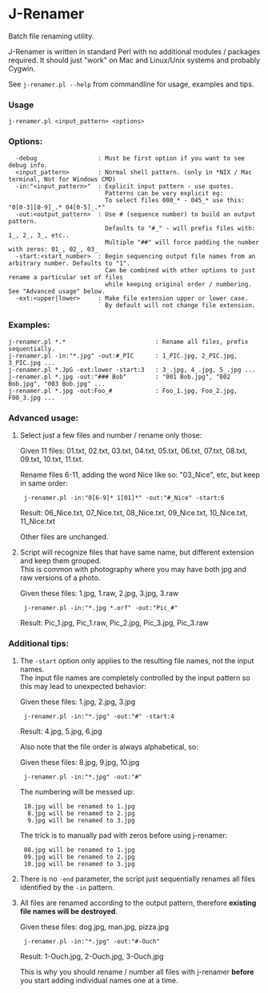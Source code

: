 # J-Renamer
Batch file renaming utility.

J-Renamer is written in standard Perl with no additional modules / packages required.
It should just "work" on Mac and Linux/Unix systems and probably Cygwin.

See `j-renamer.pl --help` from commandline for usage, examples and tips.


### Usage
    j-renamer.pl <input_pattern> <options>


### Options:
      -debug                 : Must be first option if you want to see debug info.
      <input_pattern>        : Normal shell pattern. (only in *NIX / Mac terminal, Not for Windows CMD)
      -in:"<input_pattern>"  : Explicit input pattern - use quotes.
                               Patterns can be very explicit eg:
                               To select files 000_* - 045_* use this: "0[0-3][0-9]_.* 04[0-5]_.*"
      -out:<output_pattern>  : Use # (sequence number) to build an output pattern.
                               Defaults to "#_" - will prefix files with: 1_, 2_, 3_, etc..
                               Multiple "##" will force padding the number with zeros: 01_, 02_, 03_
      -start:<start_number>  : Begin sequencing output file names from an arbitrary number. Defaults to "1".
                               Can be combined with other options to just rename a particular set of files
                               while keeping original order / numbering.  See "Advanced usage" below.
      -ext:<upper|lower>     : Make file extension upper or lower case.
                               By default will not change file extension.


### Examples:
    j-renamer.pl *.*                         : Rename all files, prefix sequentially.
    j-renamer.pl -in:"*.jpg" -out:#_PIC      : 1_PIC.jpg, 2_PIC.jpg, 3_PIC.jpg ...
    j-renamer.pl *.JpG -ext:lower -start:3   : 3_.jpg, 4_.jpg, 5_.jpg ...
    j-renamer.pl *.jpg -out:"### Bob"        : "001 Bob.jpg", "002 Bob.jpg", "003 Bob.jpg" ...
    j-renamer.pl *.jpg -out:Foo_#            : Foo_1.jpg, Foo_2.jpg, F00_3.jpg ...


### Advanced usage:
1. Select just a few files and number / rename only those:

   Given 11 files: 01.txt, 02.txt, 03.txt, 04.txt, 05.txt, 06.txt, 07.txt, 08.txt, 09.txt, 10.txt, 11.txt.

   Rename files 6-11, adding the word Nice like so: "03_Nice", etc, but keep in same order:

        j-renamer.pl -in:"0[6-9]* 1[01]*" -out:"#_Nice" -start:6
   Result: 06_Nice.txt, 07_Nice.txt, 08_Nice.txt, 09_Nice.txt, 10_Nice.txt, 11_Nice.txt

   Other files are unchanged.
 
2. Script will recognize files that have same name, but different extension and keep them grouped.<br>
   This is common with photography where you may have both jpg and raw versions of a photo.

   Given these files: 1.jpg, 1.raw, 2.jpg, 3.jpg, 3.raw

        j-renamer.pl -in:"*.jpg *.orf" -out:"Pic_#"

   Result: Pic_1.jpg, Pic_1.raw, Pic_2.jpg, Pic_3.jpg, Pic_3.raw


### Additional tips:
1. The `-start` option only applies to the resulting file names, not the input names.<br>
   The input file names are completely controlled by the input pattern so this may lead to unexpected behavior:

   Given these files: 1.jpg, 2.jpg, 3.jpg

        j-renamer.pl -in:"*.jpg" -out:"#" -start:4

   Result: 4.jpg, 5.jpg, 6.jpg

   Also note that the file order is always alphabetical, so:

   Given these files: 8.jpg, 9.jpg, 10.jpg

        j-renamer.pl -in:"*.jpg" -out:"#"

   The numbering will be messed up:

        10.jpg will be renamed to 1.jpg
         8.jpg will be renamed to 2.jpg
         9.jpg will be renamed to 3.jpg

   The trick is to manually pad with zeros before using j-renamer:

        08.jpg will be renamed to 1.jpg
        09.jpg will be renamed to 2.jpg
        10.jpg will be renamed to 3.jpg

2.  There is no `-end` parameter, the script just sequentially renames all files identified by the `-in` pattern.
    
3. All files are renamed according to the output pattern, therefore **existing file names will be destroyed**.

   Given these files: dog.jpg, man.jpg, pizza.jpg

        j-renamer.pl -in:"*.jpg" -out:"#-Ouch"

   Result: 1-Ouch.jpg, 2-Ouch.jpg, 3-Ouch.jpg

   This is why you should rename / number all files with j-renamer **before** you start adding individual names one at a time.
